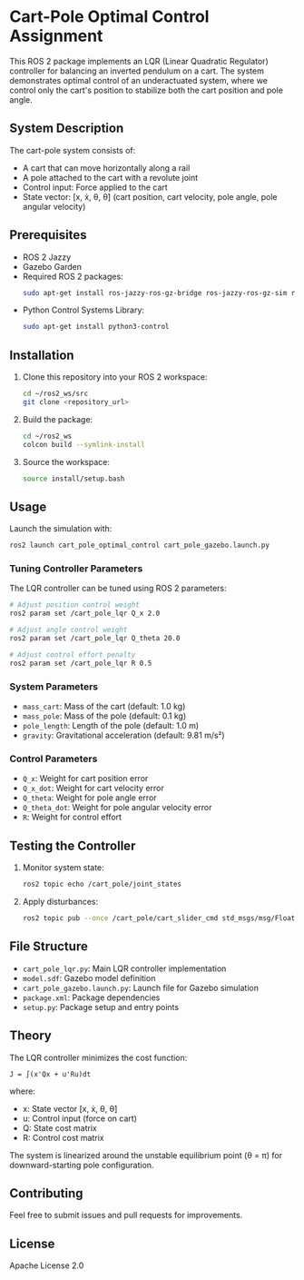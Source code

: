 # Cart-Pole Optimal Control Assignment

This ROS 2 package implements an LQR (Linear Quadratic Regulator) controller for balancing an inverted pendulum on a cart. The system demonstrates optimal control of an underactuated system, where we control only the cart's position to stabilize both the cart position and pole angle.

## System Description

The cart-pole system consists of:
- A cart that can move horizontally along a rail
- A pole attached to the cart with a revolute joint
- Control input: Force applied to the cart
- State vector: [x, ẋ, θ, θ̇] (cart position, cart velocity, pole angle, pole angular velocity)

## Prerequisites

- ROS 2 Jazzy
- Gazebo Garden
- Required ROS 2 packages:
  ```bash
  sudo apt-get install ros-jazzy-ros-gz-bridge ros-jazzy-ros-gz-sim ros-jazzy-ros-gz-interfaces
  ```
- Python Control Systems Library:
  ```bash
  sudo apt-get install python3-control
  ```

## Installation

1. Clone this repository into your ROS 2 workspace:
   ```bash
   cd ~/ros2_ws/src
   git clone <repository_url>
   ```

2. Build the package:
   ```bash
   cd ~/ros2_ws
   colcon build --symlink-install
   ```

3. Source the workspace:
   ```bash
   source install/setup.bash
   ```

## Usage

Launch the simulation with:
```bash
ros2 launch cart_pole_optimal_control cart_pole_gazebo.launch.py
```

### Tuning Controller Parameters

The LQR controller can be tuned using ROS 2 parameters:
```bash
# Adjust position control weight
ros2 param set /cart_pole_lqr Q_x 2.0

# Adjust angle control weight
ros2 param set /cart_pole_lqr Q_theta 20.0

# Adjust control effort penalty
ros2 param set /cart_pole_lqr R 0.5
```

### System Parameters
- `mass_cart`: Mass of the cart (default: 1.0 kg)
- `mass_pole`: Mass of the pole (default: 0.1 kg)
- `pole_length`: Length of the pole (default: 1.0 m)
- `gravity`: Gravitational acceleration (default: 9.81 m/s²)

### Control Parameters
- `Q_x`: Weight for cart position error
- `Q_x_dot`: Weight for cart velocity error
- `Q_theta`: Weight for pole angle error
- `Q_theta_dot`: Weight for pole angular velocity error
- `R`: Weight for control effort

## Testing the Controller

1. Monitor system state:
   ```bash
   ros2 topic echo /cart_pole/joint_states
   ```

2. Apply disturbances:
   ```bash
   ros2 topic pub --once /cart_pole/cart_slider_cmd std_msgs/msg/Float64 "data: 10.0"
   ```

## File Structure

- `cart_pole_lqr.py`: Main LQR controller implementation
- `model.sdf`: Gazebo model definition
- `cart_pole_gazebo.launch.py`: Launch file for Gazebo simulation
- `package.xml`: Package dependencies
- `setup.py`: Package setup and entry points

## Theory

The LQR controller minimizes the cost function:
```
J = ∫(x'Qx + u'Ru)dt
```
where:
- x: State vector [x, ẋ, θ, θ̇]
- u: Control input (force on cart)
- Q: State cost matrix
- R: Control cost matrix

The system is linearized around the unstable equilibrium point (θ = π) for downward-starting pole configuration.

## Contributing

Feel free to submit issues and pull requests for improvements.

## License

Apache License 2.0 